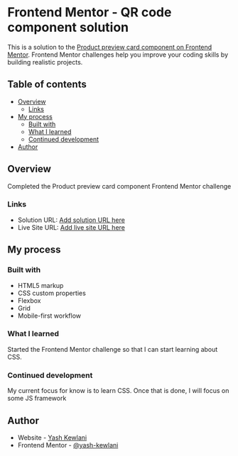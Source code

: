 # Frontend Mentor - QR code component solution

This is a solution to the [Product preview card component on Frontend Mentor](https://www.frontendmentor.io/challenges/product-preview-card-component-GO7UmttRfa/hub). Frontend Mentor challenges help you improve your coding skills by building realistic projects. 

## Table of contents

- [Overview](#overview)
  - [Links](#links)
- [My process](#my-process)
  - [Built with](#built-with)
  - [What I learned](#what-i-learned)
  - [Continued development](#continued-development)
- [Author](#author)


## Overview

Completed the Product preview card component Frontend Mentor challenge

### Links

- Solution URL: [Add solution URL here](https://your-solution-url.com)
- Live Site URL: [Add live site URL here](https://your-live-site-url.com)

## My process

### Built with

- HTML5 markup
- CSS custom properties
- Flexbox
- Grid
- Mobile-first workflow

### What I learned

Started the Frontend Mentor challenge so that I can start learning about CSS.

### Continued development

My current focus for know is to learn CSS. Once that is done, I will focus on some JS framework

## Author

- Website - [Yash Kewlani](https://www.your-site.com)
- Frontend Mentor - [@yash-kewlani](https://www.frontendmentor.io/profile/yash-kewlani)

